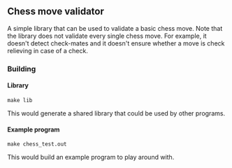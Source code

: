 ## Chess move validator

A simple library that can be used to validate a basic chess move. Note that the
library does not validate every single chess move. For example, it doesn't
detect check-mates and  it doesn't ensure whether a move is check relieving in
case of a check.

### Building

#### Library
```
make lib
```

This would generate a shared library that could be used by other programs.

#### Example program
```
make chess_test.out
```

This would build an example program to play around with.
